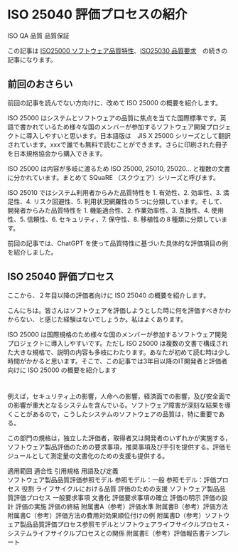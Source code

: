 # ISO 25040 評価プロセスの紹介
ISO QA 品質 品質保証

この記事は [ISO25000 ソフトウェア品質特性](https://qiita.com/mmake/items/ca97c616af0762a5164d)、[ISO25030 品質要求](https://qiita.com/mmake/items/ca97c616af0762a5164d)　の続きの記事になります。

## 前回のおさらい

前回の記事を読んでない方向けに、改めて ISO 25000 の概要を紹介します。

ISO 25000 はシステムとソフトウェアの品質に焦点を当てた国際標準です。英語で書かれているため様々な国のメンバーが参加するソフトウェア開発プロジェクトに導入しやすいと思います。日本語版は　JIS X 25000 シリーズとして翻訳されています。xxxで誰でも無料で読むことができます。さらに印刷された冊子を日本規格協会から購入できます。

ISO 25000 は内容が多岐に渡るため ISO 25000, 25010, 25020... と複数の文書に分かれています。まとめて SQuaRE （スクウェア）シリーズと呼びます。

ISO 25010 ではシステム利用者からみた品質特性を 1. 有効性、2. 効率性、3. 満足性、4. リスク回避性、5. 利用状況網羅性の５つに分類しています。そして、開発者からみた品質特性を 1. 機能適合性、2. 作業効率性、3. 互換性、4. 使用性、5. 信頼性、6. セキュリティ、7. 保守性、8. 移植性の８種類に分類しています。

前回の記事では、ChatGPT を使って品質特性に基づいた具体的な評価項目の例を紹介しました。

## ISO 25040 評価プロセス



ここから、２年目以降の評価者向けに ISO 25040 の概要を紹介します。

こんにちは。皆さんはソフトウェアを評価しようとした時に何を評価すべきかわからない、と感じた経験はないでしょうか。私はよくあります。

ISO 25000 は国際規格のため様々な国のメンバーが参加するソフトウェア開発プロジェクトに導入しやすいです。ただし ISO 25000 は複数の文書で構成された大きな規格で、説明の内容も多岐にわたります。あなたが初めて読む時は少し時間がかかると思います。そこで、この記事では3年目以降のIT開発者と評価者向けに ISO 25000 の概要を紹介します

# 
例えば，セキュリティ上の影響，人命への影響，経済面での影響，及び安全面での影響が重大となるシステムを含んでいる。ソフトウェア障害が深刻な結果を導くことがあるので，こうしたシステムのソフトウェアの品質は，特に重要である。 


この部門の規格は，独立した評価者，取得者又は開発者のいずれかが実施する，ソフトウェア製品評価のための要求事項，推奨事項及び手引を提供する。評価モジュールとして測定量の文書化のための支援も提供する。 

適用範囲
適合性
引用規格
用語及び定義  
ソフトウェア製品品質評価参照モデル
参照モデル：一般
参照モデル：評価プロセス
役割
ライフサイクルにおける品質
評価のための支援
ソフトウェア製品品質評価プロセス
一般要求事項
文書化
評価要求事項の確立
評価の明示
評価の設計
評価の実施
評価の終結
附属書A（参考）評価水準
附属書B（参考）評価方法
附属書C（参考）評価方法の費用対効果順位付けの例
附属書D（参考）ソフトウェア製品品質評価プロセス参照モデルとソフトウェアライフサイクルプロセス・   システムライフサイクルプロセスとの関係
附属書E（参考）評価報告書テンプレート 

